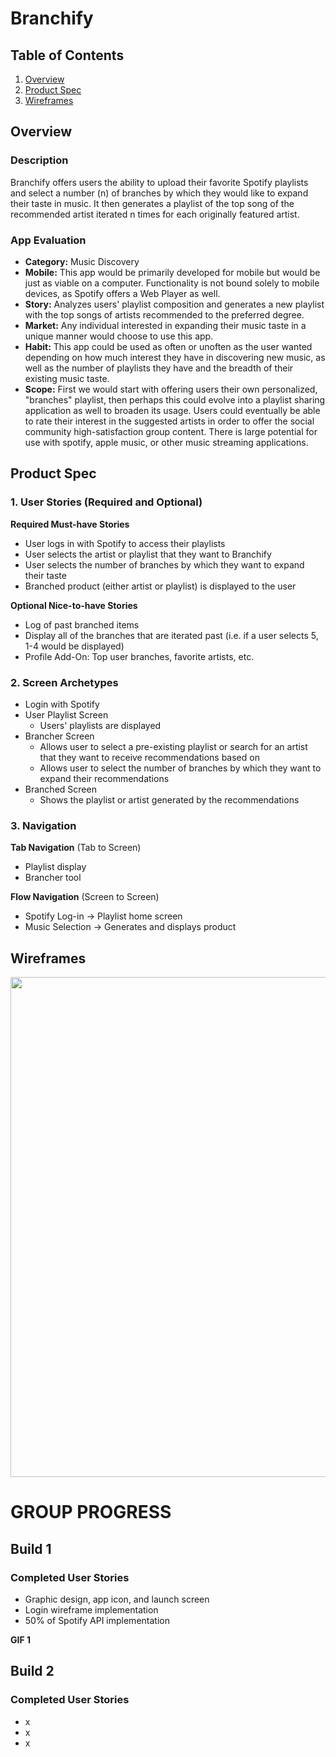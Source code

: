 # Branchify

## Table of Contents
1. [Overview](#Overview)
1. [Product Spec](#Product-Spec)
1. [Wireframes](#Wireframes)

## Overview
### Description
Branchify offers users the ability to upload their favorite Spotify playlists and select a number (n) of branches by which they would like to expand their taste in music. It then generates a playlist of the top song of the recommended artist iterated n times for each originally featured artist.

### App Evaluation
- **Category:** Music Discovery
- **Mobile:** This app would be primarily developed for mobile but would be just as viable on a computer. Functionality is not bound solely to mobile devices, as Spotify offers a Web Player as well.
- **Story:** Analyzes users' playlist composition and generates a new playlist with the top songs of artists recommended to the preferred degree.
- **Market:** Any individual interested in expanding their music taste in a unique manner would choose to use this app.
- **Habit:** This app could be used as often or unoften as the user wanted depending on how much interest they have in discovering new music, as well as the number of playlists they have and the breadth of their existing music taste.
- **Scope:** First we would start with offering users their own personalized, "branches" playlist, then perhaps this could evolve into a playlist sharing application as well to broaden its usage. Users could eventually be able to rate their interest in the suggested artists in order to offer the social community high-satisfaction group content. There is large potential for use with spotify, apple music, or other music streaming applications.

## Product Spec
### 1. User Stories (Required and Optional)

**Required Must-have Stories**

* User logs in with Spotify to access their playlists
* User selects the artist or playlist that they want to Branchify
* User selects the number of branches by which they want to expand their taste
* Branched product (either artist or playlist) is displayed to the user

**Optional Nice-to-have Stories**

* Log of past branched items
* Display all of the branches that are iterated past (i.e. if a user selects 5, 1-4 would be displayed)
* Profile Add-On: Top user branches, favorite artists, etc.

### 2. Screen Archetypes

* Login with Spotify
* User Playlist Screen
   * Users' playlists are displayed
* Brancher Screen 
   * Allows user to select a pre-existing playlist or search for an artist that they want to receive recommendations based on
   * Allows user to select the number of branches by which they want to expand their recommendations
* Branched Screen
   * Shows the playlist or artist generated by the recommendations

### 3. Navigation

**Tab Navigation** (Tab to Screen)

* Playlist display
* Brancher tool

**Flow Navigation** (Screen to Screen)
* Spotify Log-in -> Playlist home screen
* Music Selection -> Generates and displays product

## Wireframes
<img src="https://imgur.com/YiLqlyH.jpg" width=800><br>

# GROUP PROGRESS

## Build 1

### Completed User Stories

* Graphic design, app icon, and launch screen
* Login wireframe implementation
* 50% of Spotify API implementation

**GIF 1**

## Build 2

### Completed User Stories

* x
* x
* x
